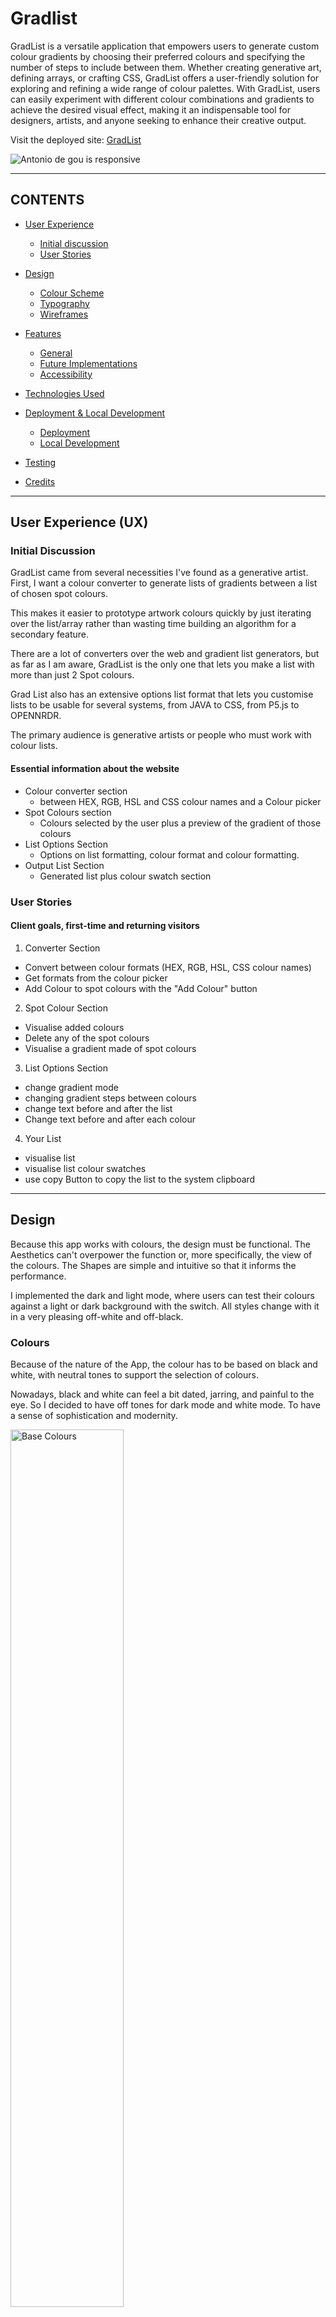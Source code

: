 # Gradlist 

GradList is a versatile application that empowers users to generate custom colour gradients by choosing their preferred colours and specifying the number of steps to include between them. Whether creating generative art, defining arrays, or crafting CSS, GradList offers a user-friendly solution for exploring and refining a wide range of colour palettes. With GradList, users can easily experiment with different colour combinations and gradients to achieve the desired visual effect, making it an indispensable tool for designers, artists, and anyone seeking to enhance their creative output.


Visit the deployed site: [GradList](https://antoniodegou.github.io/gradlist-mod2b/)



![Antonio de gou is responsive](https://raw.githubusercontent.com/antoniodegou/gradlist-mod2b/main/img/reponsiveMockUP.jpg)

---

## CONTENTS



* [User Experience](#user-experience-ux)
  * [Initial discussion](#initial-discussion)
  * [User Stories](#user-stories)

* [Design](#design)
  * [Colour Scheme](#colours)
  * [Typography](#typography)
  * [Wireframes](#wireframes)

* [Features](#features)
  * [General](#general)
  * [Future Implementations](#future-implementations)
  * [Accessibility](#accessibility)

* [Technologies Used](#technologies-used)

* [Deployment & Local Development](#deployment--local-development)
  * [Deployment](#deployment)
  * [Local Development](#local-development)


* [Testing](#testing-&-bugs)

* [Credits](#credits)

- - - 

## User Experience (UX)

### Initial Discussion

GradList came from several necessities I've found as a generative artist.
First, I want a colour converter to generate lists of gradients between a list of chosen spot colours.

This makes it easier to prototype artwork colours quickly by just iterating over the list/array rather than wasting time building an algorithm for a secondary feature.

There are a lot of converters over the web and gradient list generators, but as far as I am aware, GradList is the only one that lets you make a list with more than just 2 Spot colours. 

Grad List also has an extensive options list format that lets you customise lists to be usable for several systems, from JAVA to CSS, from P5.js to OPENNRDR.

The primary audience is generative artists or people who must work with colour lists.

#### Essential information about the website

* Colour converter section
 	* between HEX, RGB, HSL and CSS colour names and a Colour picker
* Spot Colours section
	* Colours selected by the user plus a preview of the gradient of those colours
* List Options Section
	* Options on list formatting, colour format and colour formatting.
* Output List Section
	* Generated list plus colour swatch section


### User Stories

#### Client goals, first-time and returning visitors 


1. Converter Section
* Convert between colour formats (HEX, RGB, HSL, CSS colour names)
* Get formats from the colour picker
* Add Colour to spot colours with the "Add Colour" button

2. Spot Colour Section
* Visualise added colours
* Delete any of the spot colours
* Visualise a gradient made of spot colours

3. List Options Section
* change gradient mode
* changing gradient steps between colours
* change text before and after the list
* Change text before and after each colour

4. Your List
* visualise list
* visualise list colour swatches
* use copy Button to copy the list to the system clipboard



___

## Design

Because this app works with colours, the design must be functional. The Aesthetics can't overpower the function or, more specifically, the view of the colours.
The Shapes are simple and intuitive so that it informs the performance.

I implemented the dark and light mode, where users can test their colours against a light or dark background with the switch. All styles change with it in a very pleasing off-white and off-black.




### Colours

Because of the nature of the App, the colour has to be based on black and white, with neutral tones to support the selection of colours.

Nowadays, black and white can feel a bit dated, jarring, and painful to the eye. So I decided to have off tones for dark mode and white mode. To have a sense of sophistication and modernity.

<img src="https://raw.githubusercontent.com/antoniodegou/gradlist-mod2b/main/img/baseColours.jpg" width="60%" alt="Base Colours">


Because of form validation, I decided to rely on green for valid and red for invalid; the respective tones are slightly adjusted when in dark or white mode. Therefore, I decided to rely on the traffic light system and used yellow as the accent colour for the rest of the website.

<img src="https://raw.githubusercontent.com/antoniodegou/gradlist-mod2b/main/img/othercolours1.jpg" width="60%" alt="valid invalid dark mode">

<img src="https://raw.githubusercontent.com/antoniodegou/gradlist-mod2b/main/img/othercolours2.jpg" width="60%" alt="valid invalid light mode">



### Typography

I choose two types that are pretty contrasting with each other.
First, Clash is clean and impactful sans serif, while Sentient is more readable and it has serif.

ClashDisplay - For the Headings and general text
Sentient - for code text and warnings

Icomoon -  I used icomoon to produce a font with all the icons I needed.

![typography](https://raw.githubusercontent.com/antoniodegou/gradlist-mod2b/main/img/types.jpg)

### Wireframes

Wireframes were made with Adobe XD.

<details>
<summary>See Desktop</summary>

![Desktop Mockup](https://raw.githubusercontent.com/antoniodegou/gradlist-mod2b/main/img/mockup-laptop.jpg) 
</details>

<details><summary>See Tablet</summary> 

![Tablet Mockup](https://raw.githubusercontent.com/antoniodegou/gradlist-mod2b/main/img/mockup-mobile.jpg) 
</details>

<details><summary>See Mobile</summary> 

![Mobile Mockup](https://raw.githubusercontent.com/antoniodegou/gradlist-mod2b/main/img/mockup-tablet.jpg) 
</details>


___

## Features

### General

* A favicon and title in the browser tab.
* Web page title app
* input type switch for dark and light mode

### Sections


#### Converter:

<img src="https://raw.githubusercontent.com/antoniodegou/gradlist-mod2b/main/img/feat_converter.jpg" width="60%" alt="Converter">

The GradList app features a versatile converter section that includes five input options: Hex, RGB, HSL, CSS colours, and a colour picker. Each field has built-in form validation to ensure the correct input format. Users can easily identify valid inputs with a green tick symbol, while invalid inputs are marked with a red cross.

The Hex and RGB fields use regex patterns to screen for validation, while HSL employs a custom function. Additionally, the app checks CSS keywords against a prepopulated list using the Color-Convert API.

An event listener connects all fields, and once a valid input is detected, all other fields automatically update to the correct format. The "add colour" button is only enabled when all fields contain valid inputs.

The app updates the list of colours automatically as the user types in a field or presses the enter key. With these intuitive features, the GradList converter offers users a seamless and user-friendly experience for generating custom colour palettes.

#### Spot Colours:

<img src="https://raw.githubusercontent.com/antoniodegou/gradlist-mod2b/main/img/feat_spot.jpg" width="60%" alt="Spot Colours">

In the Spot Colour section of the website, users can view and manage the colours they have added by clicking the "add colour" button. Each colour is displayed as a swatch, with a minus button that allows users to delete the colours they no longer require.

The website also features a preview gradient div, showing users the chosen colour gradients. As users add or subtract spot colours, the preview gradient automatically updates to reflect the changes made. This feature allows users to experiment with different combinations of colours and preview the results in real time.

The Spot Colour section is a user-friendly tool enabling users to easily manage their colour selections, making it a valuable resource for designers, marketers, and other professionals who need to work with precise and consistent colours.

#### Options:

<img src="https://raw.githubusercontent.com/antoniodegou/gradlist-mod2b/main/img/feat_options.jpg" width="60%" alt="Options">


The options on the list are pretty extensive without being overwhelming.

* gradient interpolation mode

Concerns with how the colour travels on the RGB or HSL spectrum.

* before and after list

Concert with the final list and the type of text you want at the beginning and end of the list.

* list colour format

The final format of all colours of the list.
You can choose the text before and after each element of colour.
The options are HEX, RGB and HSL.

The list is updated automatically once you unfocus from the field or press enter. 
 


#### Output:

<img src="https://raw.githubusercontent.com/antoniodegou/gradlist-mod2b/main/img/feat_output.jpg" width="60%" alt="Output">
 

It shows a window with the user's final list output.

A copy button that copies the text to the clipboard so the user can paste it into their work.

The user output list is formatted with the `<pre> HTML` element to account for spaces and is easy to preview.

A circle swatch collection demonstrates all the colours of the list separately.

#### Footer

Also, an "all right reserved" text and symbol.
With the help of javascript, the year is continuously updated without the need to hardcode.

### Future Implementations

1. Have more colour formats to convert.
2. Have more colour formats in the output list.
3. Add an extra option of the user's output for the list to be Inline or Block.
4. On the spot colours section, I would like to implement a drag option where you could alter the order of the list instead of just deleting colours.


### Accessibility

* Accessibility has been considered since the inception of this project.
* I used semantic HTML.
* The buttons have a hover and disabled/abled state. 
* All the links have an Aria label.
* The colours passed the contrast test on Wave.
* I analysed with Wave and got Zero errors.
* The Form has labels.


---

## Technologies Used

### Languages

* HTML CSS and JavaScript

### libraries

* Bootstrap 5.2
* SASS 1.58

### front end tools

* ViteJS
* Visual studio code
* iTerm (terminal tool)
* Git
* GitHub
* Google Dev Tools (To troubleshoot and test features and solve issues with responsiveness and styling)
* Hoverify (responsiveness testing on several devices)
* freeformatter.com - to prettify HTML CSS and javascript files
* WAVE (accessibility testing)


### Design tools

* Adobe XD (for the wireframes)
* Adobe Illustrator (for graphic design and favicon)
* Fontshare (Fonts for the APP)
* ImageOptim (OSX app to compress images for README files)

### APIs

* Color-convert

I `Color-convert` to populate the CSS keyword with all existing css colour names.
I also used it to handle the conversion on my converter section.

[npm color-convert](https://www.npmjs.com/package/color-convert)

* Colorjs.io

I used `Colorjs.io` to calculate my gradient steps and output a list.

[ColorJS.io](https://colorjs.io/)

___

### Local Development

#### How to Fork
To fork the repository:

1. Login (or sign up) to Github.
2. Go to the repository for this project, antoniodegou/web-portfolio-mod1.
3. Click the Fork button in the top right corner.

#### How to Clone
To clone the repository:

1. Login (or sign up) to GitHub.
2. Go to the repository for this project, antoniodegou/web-portfolio-mod1.
3. Click the code button, select whether you want to clone with HTTPS, SSH or GitHub CLI and copy the link shown.
4. Open the terminal in your code editor and change the current working directory to the location you want to use for the cloned directory.
5. Type 'git clone' into the terminal and paste the link you copied in step 3. Press enter.

#### When developing with ViteJS when cloned

##### Installing all dependencies

```
cd "folder of the project."
npm install
```

##### Getting started with live reloading
```
npm run dev
```
A link with the localhost will appear in the command line. Just click it, and you will be directed.

##### Install new dependencies

```
npm add -D "dependency"
```

##### Deploying

This will build all deployed files to the docs folder.

```
npm run build
```
You can have a preview of the website in the docs folder.
```
npm run preview
```

The deployment settings are in the "vite.config.js" file at the project's root.

___

## Testing & Bugs
See TESTING.md for the full breakdown of testing & bugs
[here](https://github.com/antoniodegou/gradlist-mod2b/blob/main/TESTING.md)

___

## Credits

1. Styling the input type "Color" is challenging, and I had to use this resource:
	* https://www.youtube.com/watch?v=9Ds6dzhda0c

2. Validation of input for hex and RGB format with the help of regular expressions
	* https://stackoverflow.com/questions/70213968/how-input-accepts-only-hex-numbers
	* https://stackoverflow.com/questions/20319781/regular-expression-to-validate-rgb-string-value

3. Understand form validation of form for javascript

	* https://www.freecodecamp.org/news/form-validation-with-html5-and-javascript/

4. Dark Mode

	* https://javascript.plainenglish.io/how-to-create-a-dark-mode-with-sass-scss-and-vanilla-javascript-e1c7835cf474

5. Style Check Box

	* https://codepen.io/mburnette/pen/LxNxNg

6. Add icons to input text as pseudo element

	* https://stackoverflow.com/questions/2587669/can-i-use-a-before-or-after-pseudo-element-on-an-input-field

7. input whole number validation

	* https://stackoverflow.com/questions/8808590/number-input-type-that-takes-only-integers

8. prevent enter keyboard key from having an effect

	* https://stackoverflow.com/questions/28411555/disable-enter-key-press-in-type-button

9. DOM manipulation

	* https://www.w3schools.com/js/js_htmldom.asp
	* https://developer.mozilla.org/en-US/docs/Web/API/Document_Object_Model/Introduction

10. Copy to the clipboard

	* https://www.w3schools.com/howto/howto_js_copy_clipboard.asp

11. Bootstrap API

	* https://getbootstrap.com/docs/5.2/customize/components/
